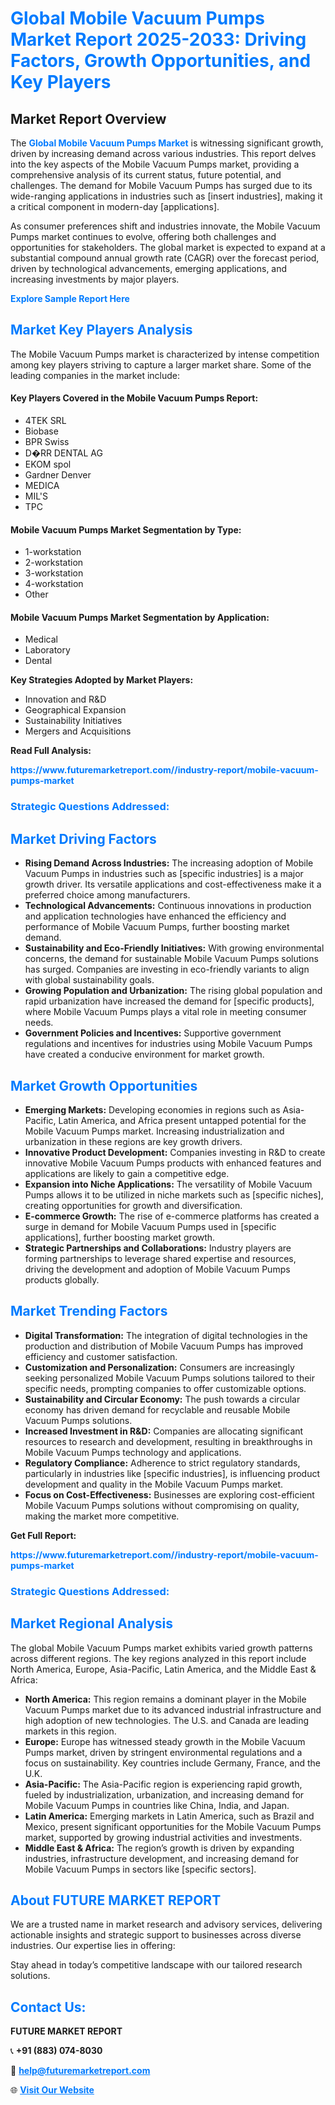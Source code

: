 <h1 style="color: #007BFF;">Global Mobile Vacuum Pumps Market Report 2025-2033: Driving Factors, Growth Opportunities, and Key Players</h1>

<section id="overview">
<h2>Market Report Overview</h2>
<p>The <a href="https://www.futuremarketreport.com//industry-report/mobile-vacuum-pumps-market" style="color: #007BFF; text-decoration: none;"><strong>Global Mobile Vacuum Pumps Market</strong></a> is witnessing significant growth, driven by increasing demand across various industries. This report delves into the key aspects of the Mobile Vacuum Pumps market, providing a comprehensive analysis of its current status, future potential, and challenges. The demand for Mobile Vacuum Pumps has surged due to its wide-ranging applications in industries such as [insert industries], making it a critical component in modern-day [applications].</p>
<p>As consumer preferences shift and industries innovate, the Mobile Vacuum Pumps market continues to evolve, offering both challenges and opportunities for stakeholders. The global market is expected to expand at a substantial compound annual growth rate (CAGR) over the forecast period, driven by technological advancements, emerging applications, and increasing investments by major players.</p>
</section>

<section id="overview">
<p><a href="https://www.futuremarketreport.com//request-sample/reportId=50158" style="color: #007BFF; text-decoration: none;"><strong>Explore Sample Report Here</strong></a></p>
</section>

<section id="key-players">
<h2 style="color: #007BFF;">Market Key Players Analysis</h2>
<p>The Mobile Vacuum Pumps market is characterized by intense competition among key players striving to capture a larger market share. Some of the leading companies in the market include:</p>
<h4>Key Players Covered in the Mobile Vacuum Pumps Report:</h4>
<ul><li>4TEK SRL</li><li>Biobase</li><li>BPR Swiss</li><li>D�RR DENTAL AG</li><li>EKOM spol</li><li>Gardner Denver</li><li>MEDICA</li><li>MIL&#039;S</li><li>TPC</li></ul>
<h4>Mobile Vacuum Pumps Market Segmentation by Type:</h4>
<ul><li>1-workstation</li><li>2-workstation</li><li>3-workstation</li><li>4-workstation</li><li>Other</li></ul>

<h4>Mobile Vacuum Pumps Market Segmentation by Application:</h4>
<ul><li>Medical</li><li>Laboratory</li><li>Dental</li></ul>
<p><strong>Key Strategies Adopted by Market Players:</strong></p>
<ul>
<li>Innovation and R&D</li>
<li>Geographical Expansion</li>
<li>Sustainability Initiatives</li>
<li>Mergers and Acquisitions</li>
</ul>
</section>

<section>
<p><strong>Read Full Analysis: </strong></p><a href="https://www.futuremarketreport.com//industry-report/mobile-vacuum-pumps-market" style="color: #007BFF; text-decoration: none;"><strong>https://www.futuremarketreport.com//industry-report/mobile-vacuum-pumps-market</strong></a>
<h3 style="color: #007BFF;">Strategic Questions Addressed:</h3>
</section>

<section id="driving-factors">
<h2 style="color: #007BFF;">Market Driving Factors</h2>
<ul>
<li><strong>Rising Demand Across Industries:</strong> The increasing adoption of Mobile Vacuum Pumps in industries such as [specific industries] is a major growth driver. Its versatile applications and cost-effectiveness make it a preferred choice among manufacturers.</li>
<li><strong>Technological Advancements:</strong> Continuous innovations in production and application technologies have enhanced the efficiency and performance of Mobile Vacuum Pumps, further boosting market demand.</li>
<li><strong>Sustainability and Eco-Friendly Initiatives:</strong> With growing environmental concerns, the demand for sustainable Mobile Vacuum Pumps solutions has surged. Companies are investing in eco-friendly variants to align with global sustainability goals.</li>
<li><strong>Growing Population and Urbanization:</strong> The rising global population and rapid urbanization have increased the demand for [specific products], where Mobile Vacuum Pumps plays a vital role in meeting consumer needs.</li>
<li><strong>Government Policies and Incentives:</strong> Supportive government regulations and incentives for industries using Mobile Vacuum Pumps have created a conducive environment for market growth.</li>
</ul>
</section>

<section id="growth-opportunities">
<h2 style="color: #007BFF;">Market Growth Opportunities</h2>
<ul>
<li><strong>Emerging Markets:</strong> Developing economies in regions such as Asia-Pacific, Latin America, and Africa present untapped potential for the Mobile Vacuum Pumps market. Increasing industrialization and urbanization in these regions are key growth drivers.</li>
<li><strong>Innovative Product Development:</strong> Companies investing in R&D to create innovative Mobile Vacuum Pumps products with enhanced features and applications are likely to gain a competitive edge.</li>
<li><strong>Expansion into Niche Applications:</strong> The versatility of Mobile Vacuum Pumps allows it to be utilized in niche markets such as [specific niches], creating opportunities for growth and diversification.</li>
<li><strong>E-commerce Growth:</strong> The rise of e-commerce platforms has created a surge in demand for Mobile Vacuum Pumps used in [specific applications], further boosting market growth.</li>
<li><strong>Strategic Partnerships and Collaborations:</strong> Industry players are forming partnerships to leverage shared expertise and resources, driving the development and adoption of Mobile Vacuum Pumps products globally.</li>
</ul>
</section>

<section id="trending-factors">
<h2 style="color: #007BFF;">Market Trending Factors</h2>
<ul>
<li><strong>Digital Transformation:</strong> The integration of digital technologies in the production and distribution of Mobile Vacuum Pumps has improved efficiency and customer satisfaction.</li>
<li><strong>Customization and Personalization:</strong> Consumers are increasingly seeking personalized Mobile Vacuum Pumps solutions tailored to their specific needs, prompting companies to offer customizable options.</li>
<li><strong>Sustainability and Circular Economy:</strong> The push towards a circular economy has driven demand for recyclable and reusable Mobile Vacuum Pumps solutions.</li>
<li><strong>Increased Investment in R&D:</strong> Companies are allocating significant resources to research and development, resulting in breakthroughs in Mobile Vacuum Pumps technology and applications.</li>
<li><strong>Regulatory Compliance:</strong> Adherence to strict regulatory standards, particularly in industries like [specific industries], is influencing product development and quality in the Mobile Vacuum Pumps market.</li>
<li><strong>Focus on Cost-Effectiveness:</strong> Businesses are exploring cost-efficient Mobile Vacuum Pumps solutions without compromising on quality, making the market more competitive.</li>
</ul>
</section>

<section>
<p><strong>Get Full Report: </strong></p><a href="https://www.futuremarketreport.com//industry-report/mobile-vacuum-pumps-market" style="color: #007BFF; text-decoration: none;"><strong>https://www.futuremarketreport.com//industry-report/mobile-vacuum-pumps-market</strong></a>
<h3 style="color: #007BFF;">Strategic Questions Addressed:</h3>
</section>


<section id="regional-analysis">
<h2 style="color: #007BFF;">Market Regional Analysis</h2>
<p>The global Mobile Vacuum Pumps market exhibits varied growth patterns across different regions. The key regions analyzed in this report include North America, Europe, Asia-Pacific, Latin America, and the Middle East & Africa:</p>
<ul>
<li><strong>North America:</strong> This region remains a dominant player in the Mobile Vacuum Pumps market due to its advanced industrial infrastructure and high adoption of new technologies. The U.S. and Canada are leading markets in this region.</li>
<li><strong>Europe:</strong> Europe has witnessed steady growth in the Mobile Vacuum Pumps market, driven by stringent environmental regulations and a focus on sustainability. Key countries include Germany, France, and the U.K.</li>
<li><strong>Asia-Pacific:</strong> The Asia-Pacific region is experiencing rapid growth, fueled by industrialization, urbanization, and increasing demand for Mobile Vacuum Pumps in countries like China, India, and Japan.</li>
<li><strong>Latin America:</strong> Emerging markets in Latin America, such as Brazil and Mexico, present significant opportunities for the Mobile Vacuum Pumps market, supported by growing industrial activities and investments.</li>
<li><strong>Middle East & Africa:</strong> The region’s growth is driven by expanding industries, infrastructure development, and increasing demand for Mobile Vacuum Pumps in sectors like [specific sectors].</li>
</ul>
</section>

<footer>
<h2 style="color: #007BFF;">About FUTURE MARKET REPORT</h2>
<p>We are a trusted name in market research and advisory services, delivering actionable insights and strategic support to businesses across diverse industries. Our expertise lies in offering:</p>

<p>Stay ahead in today’s competitive landscape with our tailored research solutions.</p>

<h2 style="color: #007BFF;">Contact Us:</h2>
<p><strong>FUTURE MARKET REPORT</strong></p>
<p>📞 <strong>+91 (883) 074-8030</strong></p>
<p>📧 <strong><a href="mailto:help@futuremarketreport.com" style="color: #007BFF;">help@futuremarketreport.com</a></strong></p>
<p>🌐 <strong><a href="https://www.futuremarketreport.com/" style="color: #007BFF;">Visit Our Website</a></strong></p>
</footer>